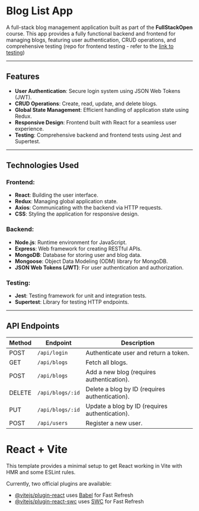# Blog List App

A full-stack blog management application built as part of the **FullStackOpen** course. This app provides a fully functional backend and frontend for managing blogs, featuring user authentication, CRUD operations, and comprehensive testing (repo for frontend testing - refer to the [link to testing](https://github.com/danutdotrar/FSO-recap/tree/main/part5/bloglist-e2e-tests))

---

## Features

- **User Authentication**: Secure login system using JSON Web Tokens (JWT).
- **CRUD Operations**: Create, read, update, and delete blogs.
- **Global State Management**: Efficient handling of application state using Redux.
- **Responsive Design**: Frontend built with React for a seamless user experience.
- **Testing**: Comprehensive backend and frontend tests using Jest and Supertest.

---

## Technologies Used

### Frontend:
- **React**: Building the user interface.
- **Redux**: Managing global application state.
- **Axios**: Communicating with the backend via HTTP requests.
- **CSS**: Styling the application for responsive design.

### Backend:
- **Node.js**: Runtime environment for JavaScript.
- **Express**: Web framework for creating RESTful APIs.
- **MongoDB**: Database for storing user and blog data.
- **Mongoose**: Object Data Modeling (ODM) library for MongoDB.
- **JSON Web Tokens (JWT)**: For user authentication and authorization.

### Testing:
- **Jest**: Testing framework for unit and integration tests.
- **Supertest**: Library for testing HTTP endpoints.

---

## API Endpoints

| Method | Endpoint         | Description                                |
|--------|------------------|--------------------------------------------|
| POST   | `/api/login`      | Authenticate user and return a token.     |
| GET    | `/api/blogs`      | Fetch all blogs.                          |
| POST   | `/api/blogs`      | Add a new blog (requires authentication). |
| DELETE | `/api/blogs/:id`  | Delete a blog by ID (requires authentication). |
| PUT    | `/api/blogs/:id`  | Update a blog by ID (requires authentication). |
| POST   | `/api/users`      | Register a new user.        

# React + Vite

This template provides a minimal setup to get React working in Vite with HMR and some ESLint rules.

Currently, two official plugins are available:

- [@vitejs/plugin-react](https://github.com/vitejs/vite-plugin-react/blob/main/packages/plugin-react/README.md) uses [Babel](https://babeljs.io/) for Fast Refresh
- [@vitejs/plugin-react-swc](https://github.com/vitejs/vite-plugin-react-swc) uses [SWC](https://swc.rs/) for Fast Refresh
